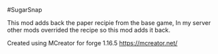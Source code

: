 #SugarSnap

This mod adds back the paper recipie from the base game, In my server other mods overrided the recipe so this mod adds it back.

Created using MCreator for forge 1.16.5
https://mcreator.net/

